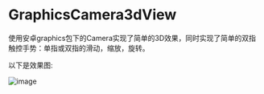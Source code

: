 # GraphicsCamera3dView
使用安卓graphics包下的Camera实现了简单的3D效果，同时实现了简单的双指触控手势：单指或双指的滑动，缩放，旋转。

以下是效果图:

![image](https://github.com/UI-Animation-Chen/GraphicsCamera/blob/master/Gif/3d%20View.gif)
